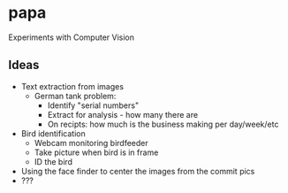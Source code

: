 papa
====

Experiments with Computer Vision


## Ideas
 * Text extraction from images
   * German tank problem:
      * Identify "serial numbers"
      * Extract for analysis - how many there are
      * On recipts: how much is the business making per day/week/etc
 * Bird identification
    * Webcam monitoring birdfeeder
    * Take picture when bird is in frame
    * ID the bird
 * Using the face finder to center the images from the commit pics
 * ???